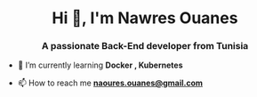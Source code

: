 <h1 align="center">Hi 👋, I'm Nawres Ouanes</h1>
<h3 align="center">A passionate Back-End developer from Tunisia</h3>

- 🌱 I’m currently learning **Docker , Kubernetes**

- 📫 How to reach me **naoures.ouanes@gmail.com**


<p align="left">
</p>

